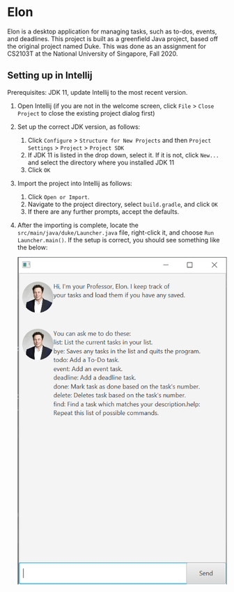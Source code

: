 # Elon
Elon is a desktop application for managing tasks, such as to-dos, events,
and deadlines. This project is built as a greenfield Java project, based off the
original project named Duke. This was done as an assignment for CS2103T at 
the National University of Singapore, Fall 2020.

## Setting up in Intellij

Prerequisites: JDK 11, update Intellij to the most recent version.

1. Open Intellij (if you are not in the welcome screen, click `File` > `Close Project`
   to close the existing project dialog first)
1. Set up the correct JDK version, as follows:
   1. Click `Configure` > `Structure for New Projects` and then `Project Settings` > `Project` > `Project SDK`
   1. If JDK 11 is listed in the drop down, select it. If it is not, click `New...` and select the directory
      where you installed JDK 11
   1. Click `OK`
1. Import the project into Intellij as follows:
   1. Click `Open or Import`.
   1. Navigate to the project directory, select `build.gradle`, and click `OK`
   1. If there are any further prompts, accept the defaults.
1. After the importing is complete, locate the `src/main/java/duke/Launcher.java` file, right-click it, and choose
   `Run Launcher.main()`. If the setup is correct, you should see something like the below:
   
   ![Image of Elon Program](docs/Ui_Intro_Screen.png)
